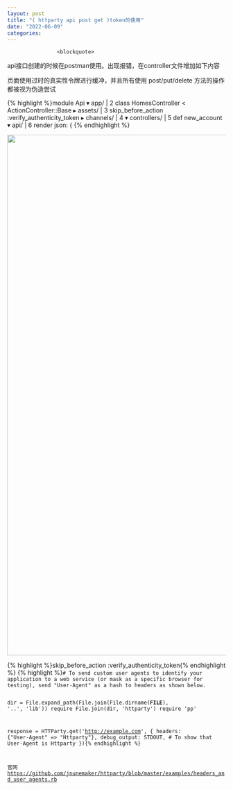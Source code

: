 ```yaml
---
layout: post
title: "( httparty api post get )token的使用"
date: "2022-06-09"
categories: 
---
```


                    <blockquote> 
 <p>api接口创建的时候在postman使用。出现报错，在controller文件增加如下内容</p> 
</blockquote> 
<p>页面使用过时的真实性令牌进行缓冲，并且所有使用 post/put/delete 方法的操作都被视为伪造尝试</p> 
{% highlight %}module Api
▾ app/                         |  2   class HomesController &lt; ActionController::Base               
  ▸ assets/                    |  3     skip_before_action :verify_authenticity_token
  ▸ channels/                  |  4     
  ▾ controllers/               |  5     def new_account
    ▾ api/                     |  6       render json: {
{% endhighlight %} 
<p><img alt="" height="1200" src="https://img-blog.csdnimg.cn/6985104f46444bdd84678be7e4090b2d.png" width="1200"></p> 
{% highlight %}skip_before_action :verify_authenticity_token{% endhighlight %} 
{% highlight %}<code class="language-ruby"># To send custom user agents to identify your application to a web service (or mask as a specific browser for testing), send "User-Agent" as a hash to headers as shown below.

dir = File.expand_path(File.join(File.dirname(__FILE__), '..', 'lib'))
require File.join(dir, 'httparty')
require 'pp'

response = HTTParty.get('http://example.com', {
  headers: {"User-Agent" =&gt; "Httparty"},
  debug_output: STDOUT, # To show that User-Agent is Httparty
}){% endhighlight %} 
<p>官网<a href="https://github.com/jnunemaker/httparty/blob/master/examples/headers_and_user_agents.rb" title="https://github.com/jnunemaker/httparty/blob/master/examples/headers_and_user_agents.rb">https://github.com/jnunemaker/httparty/blob/master/examples/headers_and_user_agents.rb</a></p> 
<p></p> 
<p></p> 
<p></p> 
<p></p> 
<p></p> 
<p></p> 
<p></p> 
<p></p> 
<p></p> 
<p></p> 
<p></p>
                
